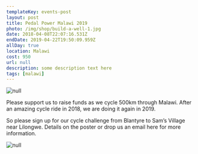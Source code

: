 ```yaml
---
templateKey: events-post
layout: post
title: Pedal Power Malawi 2019
photo: /img/shop/build-a-well-1.jpg
date: 2018-04-08T22:07:16.531Z
endDate: 2019-04-22T19:50:09.959Z
allDay: true
location: Malawi
cost: 950
url: null
description: some description text here
tags: [malawi]
---
```


![null](/img/img_5263.jpg)

Please support us to raise funds as we cycle 500km through Malawi. After an amazing cycle ride in 2018, we are doing it again in 2019.

So please sign up for our cycle challenge from Blantyre to Sam’s Village near Lilongwe. Details on the poster or drop us an email here for more information.

![null](/img/pedal-power-2019-flier.jpg)
